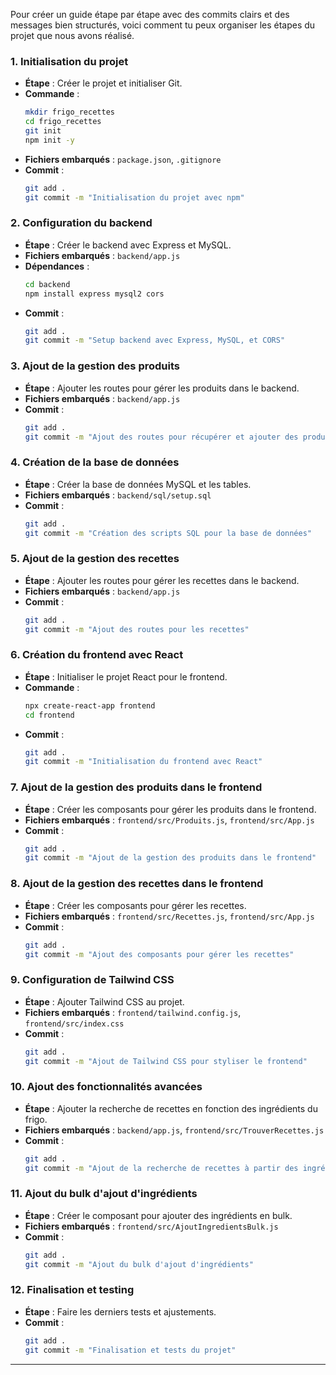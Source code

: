 Pour créer un guide étape par étape avec des commits clairs et des messages bien structurés, voici comment tu peux organiser les étapes du projet que nous avons réalisé.

### 1. **Initialisation du projet**
- **Étape** : Créer le projet et initialiser Git.
- **Commande** :
  ```bash
  mkdir frigo_recettes
  cd frigo_recettes
  git init
  npm init -y
  ```
- **Fichiers embarqués** : `package.json`, `.gitignore`
- **Commit** : 
  ```bash
  git add .
  git commit -m "Initialisation du projet avec npm"
  ```

### 2. **Configuration du backend**
- **Étape** : Créer le backend avec Express et MySQL.
- **Fichiers embarqués** : `backend/app.js`
- **Dépendances** :
  ```bash
  cd backend
  npm install express mysql2 cors
  ```
- **Commit** :
  ```bash
  git add .
  git commit -m "Setup backend avec Express, MySQL, et CORS"
  ```

### 3. **Ajout de la gestion des produits**
- **Étape** : Ajouter les routes pour gérer les produits dans le backend.
- **Fichiers embarqués** : `backend/app.js`
- **Commit** :
  ```bash
  git add .
  git commit -m "Ajout des routes pour récupérer et ajouter des produits"
  ```

### 4. **Création de la base de données**
- **Étape** : Créer la base de données MySQL et les tables.
- **Fichiers embarqués** : `backend/sql/setup.sql`
- **Commit** :
  ```bash
  git add .
  git commit -m "Création des scripts SQL pour la base de données"
  ```

### 5. **Ajout de la gestion des recettes**
- **Étape** : Ajouter les routes pour gérer les recettes dans le backend.
- **Fichiers embarqués** : `backend/app.js`
- **Commit** :
  ```bash
  git add .
  git commit -m "Ajout des routes pour les recettes"
  ```

### 6. **Création du frontend avec React**
- **Étape** : Initialiser le projet React pour le frontend.
- **Commande** :
  ```bash
  npx create-react-app frontend
  cd frontend
  ```
- **Commit** :
  ```bash
  git add .
  git commit -m "Initialisation du frontend avec React"
  ```

### 7. **Ajout de la gestion des produits dans le frontend**
- **Étape** : Créer les composants pour gérer les produits dans le frontend.
- **Fichiers embarqués** : `frontend/src/Produits.js`, `frontend/src/App.js`
- **Commit** :
  ```bash
  git add .
  git commit -m "Ajout de la gestion des produits dans le frontend"
  ```

### 8. **Ajout de la gestion des recettes dans le frontend**
- **Étape** : Créer les composants pour gérer les recettes.
- **Fichiers embarqués** : `frontend/src/Recettes.js`, `frontend/src/App.js`
- **Commit** :
  ```bash
  git add .
  git commit -m "Ajout des composants pour gérer les recettes"
  ```

### 9. **Configuration de Tailwind CSS**
- **Étape** : Ajouter Tailwind CSS au projet.
- **Fichiers embarqués** : `frontend/tailwind.config.js`, `frontend/src/index.css`
- **Commit** :
  ```bash
  git add .
  git commit -m "Ajout de Tailwind CSS pour styliser le frontend"
  ```

### 10. **Ajout des fonctionnalités avancées**
- **Étape** : Ajouter la recherche de recettes en fonction des ingrédients du frigo.
- **Fichiers embarqués** : `backend/app.js`, `frontend/src/TrouverRecettes.js`
- **Commit** :
  ```bash
  git add .
  git commit -m "Ajout de la recherche de recettes à partir des ingrédients"
  ```

### 11. **Ajout du bulk d'ajout d'ingrédients**
- **Étape** : Créer le composant pour ajouter des ingrédients en bulk.
- **Fichiers embarqués** : `frontend/src/AjoutIngredientsBulk.js`
- **Commit** :
  ```bash
  git add .
  git commit -m "Ajout du bulk d'ajout d'ingrédients"
  ```

### 12. **Finalisation et testing**
- **Étape** : Faire les derniers tests et ajustements.
- **Commit** :
  ```bash
  git add .
  git commit -m "Finalisation et tests du projet"
  ```

---
